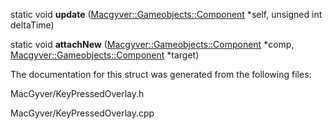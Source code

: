 <div id="struct_demo_project_1_1_key_pressed_overlay">

</div>

<span id="struct_demo_project_1_1_key_pressed_overlay"
label="struct_demo_project_1_1_key_pressed_overlay"></span>

<div class="DoxyCompactItemize">

<span id="struct_demo_project_1_1_key_pressed_overlay_ad92cf04147073e06edabda120713e1fd"
label="struct_demo_project_1_1_key_pressed_overlay_ad92cf04147073e06edabda120713e1fd"></span>
static void **update**
([Macgyver::Gameobjects::Component](#class_macgyver_1_1_gameobjects_1_1_component)
$\ast$self, unsigned int deltaTime)

<span id="struct_demo_project_1_1_key_pressed_overlay_afdeb35942e93ccaaea204d410c81c351"
label="struct_demo_project_1_1_key_pressed_overlay_afdeb35942e93ccaaea204d410c81c351"></span>
static void **attachNew**
([Macgyver::Gameobjects::Component](#class_macgyver_1_1_gameobjects_1_1_component)
$\ast$comp,
[Macgyver::Gameobjects::Component](#class_macgyver_1_1_gameobjects_1_1_component)
$\ast$target)

</div>

The documentation for this struct was generated from the following
files:

<div class="DoxyCompactItemize">

MacGyver/KeyPressedOverlay.h

MacGyver/KeyPressedOverlay.cpp

</div>
